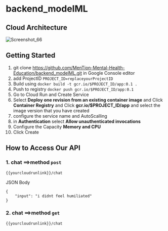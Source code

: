 # backend_modelML
## Cloud Architecture
![Screenshot_66](https://github.com/MenTion-Mental-Health-Education/backend_modelML/assets/125712423/832ee56e-d74c-4bdb-a79d-7b528801799e)

## Getting Started
1. git clone https://github.com/MenTion-Mental-Health-Education/backend_modelML.git in Google Console editor
2. add ProjectID
``PROJECT_ID=replaceyourProjectID``
4. Build using
``docker build -t gcr.io/$PROJECT_ID/app:0.1 .``
5. Push to registry
``docker push gcr.io/$PROJECT_ID/app:0.1``
6. Go to Cloud Run and Create Service
7. Select **Deploy one revision from an existing container image** and Click **Container Registry** and Click **gcr.io/$PROJECT_ID/app** and select the image version that you have created
8. configure the service name and AutoScalling
9. in **Authentication** select **Allow unauthenticated invocations**
10. Configure the Capacity **Memory and CPU**
11. Click Create

## How to Access Our API
### 1. chat ==>method `post`

`{{yourcloudrunlink}}/chat`

JSON Body
```
{
    "input": "i didnt feel humiliated"
}
```
### 2. chat ==>method `get`

`{{yourcloudrunlink}}/chat`
